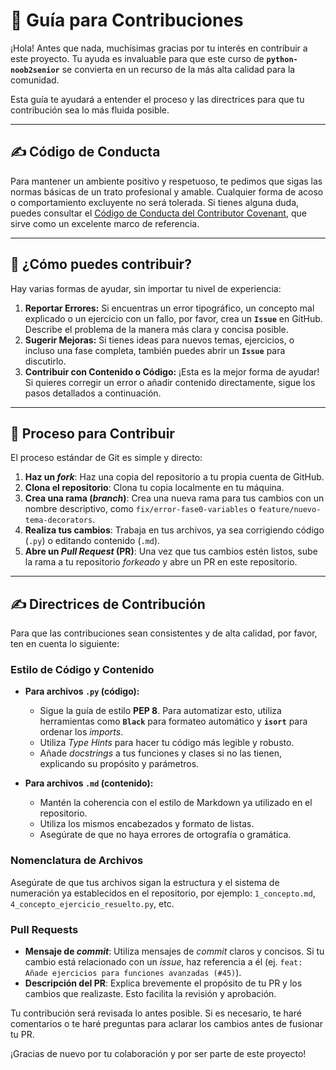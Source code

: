 # 🤝 Guía para Contribuciones

¡Hola! Antes que nada, muchísimas gracias por tu interés en contribuir a este proyecto. Tu ayuda es invaluable para que este curso de **`python-noob2senior`** se convierta en un recurso de la más alta calidad para la comunidad.

Esta guía te ayudará a entender el proceso y las directrices para que tu contribución sea lo más fluida posible.

---

## ✍️ Código de Conducta

Para mantener un ambiente positivo y respetuoso, te pedimos que sigas las normas básicas de un trato profesional y amable. Cualquier forma de acoso o comportamiento excluyente no será tolerada. Si tienes alguna duda, puedes consultar el [Código de Conducta del Contributor Covenant](https://www.contributor-covenant.org/es/version/2/1/code_of_conduct.html), que sirve como un excelente marco de referencia.

---

## 🎯 ¿Cómo puedes contribuir?

Hay varias formas de ayudar, sin importar tu nivel de experiencia:

1.  **Reportar Errores:** Si encuentras un error tipográfico, un concepto mal explicado o un ejercicio con un fallo, por favor, crea un **`Issue`** en GitHub. Describe el problema de la manera más clara y concisa posible.
2.  **Sugerir Mejoras:** Si tienes ideas para nuevos temas, ejercicios, o incluso una fase completa, también puedes abrir un **`Issue`** para discutirlo.
3.  **Contribuir con Contenido o Código:** ¡Esta es la mejor forma de ayudar! Si quieres corregir un error o añadir contenido directamente, sigue los pasos detallados a continuación.

---

## 🚀 Proceso para Contribuir

El proceso estándar de Git es simple y directo:

1.  **Haz un *fork***: Haz una copia del repositorio a tu propia cuenta de GitHub.
2.  **Clona el repositorio**: Clona tu copia localmente en tu máquina.
3.  **Crea una rama (*branch*)**: Crea una nueva rama para tus cambios con un nombre descriptivo, como `fix/error-fase0-variables` o `feature/nuevo-tema-decorators`.
4.  **Realiza tus cambios**: Trabaja en tus archivos, ya sea corrigiendo código (`.py`) o editando contenido (`.md`).
5.  **Abre un *Pull Request* (PR)**: Una vez que tus cambios estén listos, sube la rama a tu repositorio *forkeado* y abre un PR en este repositorio.

---

## ✍️ Directrices de Contribución

Para que las contribuciones sean consistentes y de alta calidad, por favor, ten en cuenta lo siguiente:

### Estilo de Código y Contenido

* **Para archivos `.py` (código):**
    * Sigue la guía de estilo **PEP 8**. Para automatizar esto, utiliza herramientas como **`Black`** para formateo automático y **`isort`** para ordenar los *imports*.
    * Utiliza *Type Hints* para hacer tu código más legible y robusto.
    * Añade *docstrings* a tus funciones y clases si no las tienen, explicando su propósito y parámetros.

* **Para archivos `.md` (contenido):**
    * Mantén la coherencia con el estilo de Markdown ya utilizado en el repositorio.
    * Utiliza los mismos encabezados y formato de listas.
    * Asegúrate de que no haya errores de ortografía o gramática.

### Nomenclatura de Archivos

Asegúrate de que tus archivos sigan la estructura y el sistema de numeración ya establecidos en el repositorio, por ejemplo: `1_concepto.md`, `4_concepto_ejercicio_resuelto.py`, etc.

### Pull Requests

* **Mensaje de *commit***: Utiliza mensajes de *commit* claros y concisos. Si tu cambio está relacionado con un *issue*, haz referencia a él (ej. `feat: Añade ejercicios para funciones avanzadas (#45)`).
* **Descripción del PR**: Explica brevemente el propósito de tu PR y los cambios que realizaste. Esto facilita la revisión y aprobación.

Tu contribución será revisada lo antes posible. Si es necesario, te haré comentarios o te haré preguntas para aclarar los cambios antes de fusionar tu PR.

¡Gracias de nuevo por tu colaboración y por ser parte de este proyecto!
